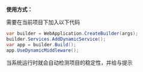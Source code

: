 **使用方式：**

需要在当前项目下加入以下代码

```c#
var builder = WebApplication.CreateBuilder(args);
builder.Services.AddDynamicService();
var app = builder.Build();
app.UseDynamicMiddleware();
```

当系统运行时就会自动检测项目的稳定性，并给与提示

